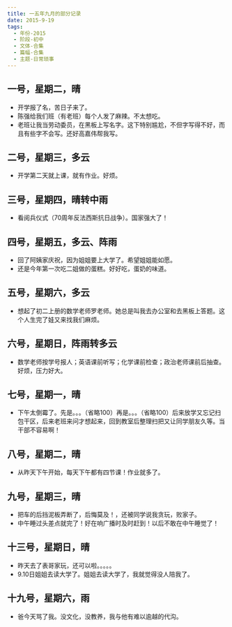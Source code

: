 ```yaml
---
title: 一五年九月的部分记录
date: 2015-9-19
tags:
  - 年份-2015
  - 阶段-初中
  - 文体-合集
  - 篇幅-合集
  - 主题-日常琐事
---
```


## 一号，星期二，晴

- 开学报了名，苦日子来了。
- 陈强给我们班（有老班）每个人发了麻辣。不太想吃。
- 老班让我当劳动委员，在黑板上写名字。这下特别尴尬，不但字写得不好，而且有些字不会写。还好高嘉伟帮我写。

## 二号，星期三，多云

- 开学第二天就上课，就有作业。好烦。

## 三号，星期四，晴转中雨

- 看阅兵仪式（70周年反法西斯抗日战争）。国家强大了！

## 四号，星期五，多云、阵雨

- 回了阿姨家庆祝，因为姐姐要上大学了。希望姐姐能如愿。
- 还是今年第一次吃二姐做的蛋糕。好好吃，蛋奶的味道。

## 五号，星期六，多云

- 想起了初二上册的数学老师罗老师。她总是叫我去办公室和去黑板上答题。这个人生完了娃又来找我们麻烦。

## 六号，星期日，阵雨转多云

- 数学老师按学号报人；英语课前听写；化学课前检查；政治老师课前后抽查。好烦，压力好大。

## 七号，星期一，晴

- 下午太倒霉了。先是。。。（省略100）再是。。。（省略100）后来放学又忘记扫包干区，后来老班来问才想起来，回到教室后整理扫把又让同学朋友久等。当干部不容易啊！

## 八号，星期二，晴

- 从昨天下午开始，每天下午都有四节课！作业就多了。

## 九号，星期三，晴

- 把车的后挡泥板弄断了，后悔莫及！，还被同学说我贪玩，败家子。
- 中午睡过头差点就完了！好在响广播时及时赶到！以后不敢在中午睡觉了！

## 十三号，星期日，晴

- 昨天去了表哥家玩，还可以啦。。。。。
- 9.10日姐姐去读大学了。姐姐去读大学了，我就觉得没人陪我了。

## 十九号，星期六，雨

- 爸今天骂了我。没文化，没教养，我与他有难以逾越的代沟。
